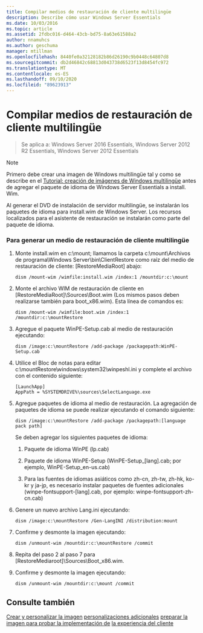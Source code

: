 ```yaml
---
title: Compilar medios de restauración de cliente multilingüe
description: Describe cómo usar Windows Server Essentials
ms.date: 10/03/2016
ms.topic: article
ms.assetid: 2fdbc016-d464-43cb-bd75-8a63e61588a2
author: nnamuhcs
ms.author: geschuma
manager: mtillman
ms.openlocfilehash: 8440fe0a32128182b86d26190c9b0448c64807d8
ms.sourcegitcommit: db2d46842c68813d043738d6523f13d8454fc972
ms.translationtype: MT
ms.contentlocale: es-ES
ms.lasthandoff: 09/10/2020
ms.locfileid: "89623913"
---
```

# <a name="build-multi-language-client-restore-media"></a>Compilar medios de restauración de cliente multilingüe

>Se aplica a: Windows Server 2016 Essentials, Windows Server 2012 R2 Essentials, Windows Server 2012 Essentials

> [!NOTE]
>  Primero debe crear una imagen de Windows multilingüe tal y como se describe en el [Tutorial: creación de imágenes de Windows multilingüe](/previous-versions/windows/it-pro/windows-8.1-and-8/jj126995(v=win.10)) antes de agregar el paquete de idioma de Windows Server Essentials a install. Wim.

 Al generar el DVD de instalación de servidor multilingüe, se instalarán los paquetes de idioma para install.wim de Windows Server. Los recursos localizados para el asistente de restauración se instalarán como parte del paquete de idioma.

### <a name="to-build-a-multi-language-client-restore-media"></a>Para generar un medio de restauración de cliente multilingüe

1.  Monte install.wim en c:\mount; llamamos la carpeta c:\mount\Archivos de programa\Windows Server\bin\ClientRestore como raíz del medio de restauración de cliente: [RestoreMediaRoot] abajo:

    ```
    dism /mount-wim /wimfile:install.wim /index:1 /mountdir:c:\mount
    ```

2.  Monte el archivo WIM de restauración de cliente en [RestoreMediaRoot]\Sources\Boot.wim (Los mismos pasos deben realizarse también para boot_x86.wim). Esta línea de comandos es:

    ```
    dism /mount-wim /wimfile:boot.wim /index:1 /mountdir:c:\mountRestore
    ```

3.  Agregue el paquete WinPE-Setup.cab al medio de restauración ejecutando:

    ```
    dism /image:c:\mountRestore /add-package /packagepath:WinPE-Setup.cab
    ```

4.  Utilice el Bloc de notas para editar c:\mountRestore\windows\system32\winpeshl.ini y complete el archivo con el contenido siguiente:

    ```
    [LaunchApp]
    AppPath = %SYSTEMDRIVE%\sources\SelectLanguage.exe
    ```

5.  Agregue paquetes de idioma al medio de restauración. La agregación de paquetes de idioma se puede realizar ejecutando el comando siguiente:

    ```
    dism /image:c:\mountRestore /add-package /packagepath:[language pack path]
    ```

     Se deben agregar los siguientes paquetes de idioma:

    1.  Paquete de idioma WinPE (lp.cab)

    2.  Paquete de idioma WinPE-Setup (WinPE-Setup_[lang].cab; por ejemplo, WinPE-Setup_en-us.cab)

    3.  Para las fuentes de idiomas asiáticos como zh-cn, zh-tw, zh-hk, ko-kr y ja-jp, es necesario instalar paquetes de fuentes adicionales (winpe-fontsupport-[lang].cab, por ejemplo: winpe-fontsupport-zh-cn.cab)

6.  Genere un nuevo archivo Lang.ini ejecutando:

    ```
    dism /image:c:\mountRestore /Gen-LangINI /distribution:mount
    ```

7.  Confirme y desmonte la imagen ejecutando:

    ```
    dism /unmount-wim /mountdir:c:\mountRestore /commit
    ```

8.  Repita del paso 2 al paso 7 para [RestoreMediaroot]\Sources\Boot_x86.wim.

9. Confirme y desmonte la imagen ejecutando:

    ```
    dism /unmount-wim /mountdir:c:\mount /commit
    ```

## <a name="see-also"></a>Consulte también

 [Crear y personalizar la imagen](Creating-and-Customizing-the-Image.md) [personalizaciones adicionales](Additional-Customizations.md) [preparar la imagen para probar la implementación de](Preparing-the-Image-for-Deployment.md) [la experiencia del cliente](Testing-the-Customer-Experience.md)